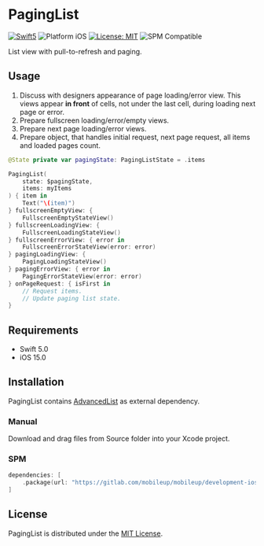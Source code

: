 # PagingList

<p align="left">
    <a href="https://developer.apple.com/swift"><img src="https://img.shields.io/badge/language-Swift_5-green" alt="Swift5" /></a>
 <img src="https://img.shields.io/badge/platform-iOS-blue.svg?style=flat" alt="Platform iOS" />
 <a href="https://github.com/MobileUpLLC/Utils/blob/main/LICENSE"><img src="https://img.shields.io/badge/license-MIT-green" alt="License: MIT" /></a>
<img src="https://img.shields.io/badge/SPM-compatible-green" alt="SPM Compatible">
</p>

List view with pull-to-refresh and paging.

## Usage

1. Discuss with designers appearance of page loading/error view. This views appear **in front** of cells, not under the last cell, during loading next page or error.
2. Prepare fullscreen loading/error/empty views.
3. Prepare next page loading/error views.
4. Prepare object, that handles initial request, next page request, all items and loaded pages count.
    

```swift
@State private var pagingState: PagingListState = .items

PagingList(
    state: $pagingState,
    items: myItems
) { item in
    Text("\(item)")
} fullscreenEmptyView: {
    FullscreenEmptyStateView()
} fullscreenLoadingView: {
    FullscreenLoadingStateView()
} fullscreenErrorView: { error in
    FullscreenErrorStateView(error: error)
} pagingLoadingView: {
    PagingLoadingStateView()
} pagingErrorView: { error in
    PagingErrorStateView(error: error)
} onPageRequest: { isFirst in
    // Request items.
    // Update paging list state.
}
```

## Requirements

- Swift 5.0
- iOS 15.0

## Installation

PagingList contains [AdvancedList](https://github.com/crelies/AdvancedList) as external dependency.

### Manual

Download and drag files from Source folder into your Xcode project.

### SPM

```swift
dependencies: [
    .package(url: "https://gitlab.com/mobileup/mobileup/development-ios/paging-list", .upToNextMajor(from: "1.0.0"))
]
```

## License

PagingList is distributed under the [MIT License](https://gitlab.com/mobileup/mobileup/development-ios/paging-list/-/blob/main/LICENSE).